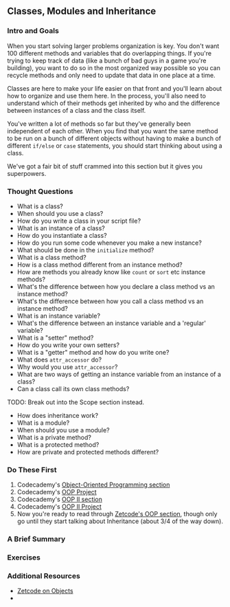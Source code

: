 
## Classes, Modules and Inheritance
### Intro and Goals

When you start solving larger problems organization is key.  You don't want 100 different methods and variables that do overlapping things.  If you're trying to keep track of data (like a bunch of bad guys in a game you're building), you want to do so in the most organized way possible so you can recycle methods and only need to update that data in one place at a time.

Classes are here to make your life easier on that front and you'll learn about how to organize and use them here.  In the process, you'll also need to understand which of their methods get inherited by who and the difference between instances of a class and the class itself.  

You've written a lot of methods so far but they've generally been independent of each other.  When you find that you want the same method to be run on a bunch of different objects without having to make a bunch of different `if/else` or `case` statements, you should start thinking about using a class.

We've got a fair bit of stuff crammed into this section but it gives you superpowers.

### Thought Questions
* What is a class?
* When should you use a class?
* How do you write a class in your script file?
* What is an instance of a class?
* How do you instantiate a class?
* How do you run some code whenever you make a new instance?
* What should be done in the `initialize` method?
* What is a class method?
* How is a class method different from an instance method?
* How are methods you already know like `count` or `sort` etc instance methods?
* What's the difference between how you declare a class method vs an instance method?
* What's the difference between how you call a class method vs an instance method?
* What is an instance variable?
* What's the difference between an instance variable and a 'regular' variable?
* What is a "setter" method?
* How do you write your own setters?
* What is a "getter" method and how do you write one?
* What does `attr_accessor` do?
* Why would you use `attr_accessor`?
* What are two ways of getting an instance variable from an instance of a class?
* Can a class call its own class methods?

TODO: Break out into the Scope section instead.
* How does inheritance work?
* What is a module?
* When should you use a module?
* What is a private method?
* What is a protected method?
* How are private and protected methods different?

### Do These First
1. Codecademy's [Object-Oriented Programming section](http://www.codecademy.com/courses/ruby-beginner-en-MFiQ6)
2. Codecademy's [OOP Project](http://www.codecademy.com/courses/ruby-beginner-en-X5wcR/0/1)
3. Codecademy's [OOP II section](http://www.codecademy.com/courses/ruby-beginner-en-zfe3o)
4. Codecademy's [OOP II Project](http://www.codecademy.com/courses/ruby-beginner-en-32cN3/0/1)
5. Now you're ready to read through [Zetcode's OOP section](http://zetcode.com/lang/rubytutorial/oop/), though only go until they start talking about Inheritance (about 3/4 of the way down).

### A Brief Summary
### Exercises
### Additional Resources
* [Zetcode on Objects](http://zetcode.com/lang/rubytutorial/objects/)
* 